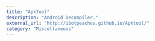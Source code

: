 ```yaml
---
title: "ApkTool"
description: "Android Decompiler."
external_url: "http://ibotpeaches.github.io/Apktool/"
category: "Miscellaneous"
---
```

